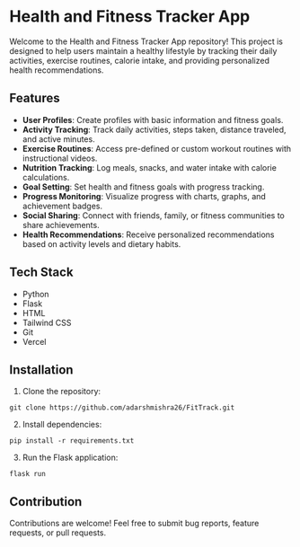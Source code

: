 # Health and Fitness Tracker App

Welcome to the Health and Fitness Tracker App repository! This project is designed to help users maintain a healthy lifestyle by tracking their daily activities, exercise routines, calorie intake, and providing personalized health recommendations.

## Features

- **User Profiles**: Create profiles with basic information and fitness goals.
- **Activity Tracking**: Track daily activities, steps taken, distance traveled, and active minutes.
- **Exercise Routines**: Access pre-defined or custom workout routines with instructional videos.
- **Nutrition Tracking**: Log meals, snacks, and water intake with calorie calculations.
- **Goal Setting**: Set health and fitness goals with progress tracking.
- **Progress Monitoring**: Visualize progress with charts, graphs, and achievement badges.
- **Social Sharing**: Connect with friends, family, or fitness communities to share achievements.
- **Health Recommendations**: Receive personalized recommendations based on activity levels and dietary habits.

## Tech Stack

- Python
- Flask
- HTML
- Tailwind CSS
- Git
- Vercel

## Installation

1. Clone the repository:

```
git clone https://github.com/adarshmishra26/FitTrack.git
```

2. Install dependencies:

```
pip install -r requirements.txt
```

3. Run the Flask application:

```
flask run
```

## Contribution

Contributions are welcome! Feel free to submit bug reports, feature requests, or pull requests.


